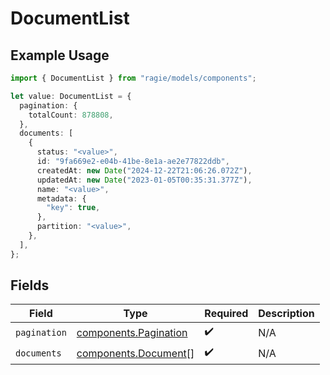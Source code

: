 # DocumentList

## Example Usage

```typescript
import { DocumentList } from "ragie/models/components";

let value: DocumentList = {
  pagination: {
    totalCount: 878808,
  },
  documents: [
    {
      status: "<value>",
      id: "9fa669e2-e04b-41be-8e1a-ae2e77822ddb",
      createdAt: new Date("2024-12-22T21:06:26.072Z"),
      updatedAt: new Date("2023-01-05T00:35:31.377Z"),
      name: "<value>",
      metadata: {
        "key": true,
      },
      partition: "<value>",
    },
  ],
};
```

## Fields

| Field                                                          | Type                                                           | Required                                                       | Description                                                    |
| -------------------------------------------------------------- | -------------------------------------------------------------- | -------------------------------------------------------------- | -------------------------------------------------------------- |
| `pagination`                                                   | [components.Pagination](../../models/components/pagination.md) | :heavy_check_mark:                                             | N/A                                                            |
| `documents`                                                    | [components.Document](../../models/components/document.md)[]   | :heavy_check_mark:                                             | N/A                                                            |
